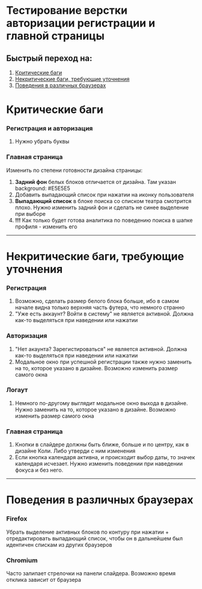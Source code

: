 # Тестирование верстки авторизации регистрации и главной страницы

## Быстрый переход на:
1. [Критические баги](#критические-баги)
2. [Некритические баги, требующие уточнения](#некритические-баги,-требующие-уточнения)
3. [Поведения в различных браузерах](#поведения-в-различных-браузерах)

# Критические баги

### Регистрация и авторизация
1. Нужно убрать буквы

### Главная страница
Изменить по степени готовности дизайна страницы:
1. **Задний фон** белых блоков отличается от дизайна. Там указан background: #E5E5E5
2.  Добавить выпадающий список при нажатии на иконку пользователя
3. **Выпадающий список** в блоке поиска со списком театра смотрится плохо. Нужно изменить задний фон и сделать не синее выделение при выборе
4. **!!!** Как только будет готова аналитика по поведению поиска в шапке профиля - изменить его

---

# Некритические баги, требующие уточнения

### Регистрация
1. Возможно, сделать размер белого блока больше, ибо в самом начале видна только верхняя часть футера, что немного странно
2. "Уже есть аккаунт? Войти в систему" не является активной. Должна как-то выделяться при наведении или нажатии

### Авторизация
1. "Нет акаунта? Зарегистироваться" не является активной. Должна как-то выделяться при наведении или нажатии
2. Модальное окно при успешной регистрации также нужно заменить на то, которое указано в дизайне. Возможно изменить размер самого окна

### Логаут
1. Немного по-другому выглядит модальное окно выхода в дизайне. Нужно заменить на то, которое указано в дизайне. Возможно изменить размер самого окна

### Главная страница
1. Кнопки в слайдере должны быть ближе, больше и по центру, как в дизайне Коли. Либо утверди с ним изменения
2. Если кнопка календаря активна, и происходит выбор даты, то значек календаря исчезает. Нужно изменить поведении при наведении фокуса и без него. 

---

# Поведения в различных браузерах
### Firefox
Убрать выделение активных блоков по контуру при нажатии + отредактировать выпадающий список, чтобы он в дальнейшем был идентичен спискам из других браузеров

### Chromium 

Часто залипает стрелочки на панели слайдера. Возможно время отклика зависит от браузера

